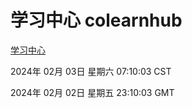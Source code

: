 # 学习中心 colearnhub
[学习中心](http://219.139.196.7:56308/colearnhub/)

2024年 02月 03日 星期六 07:10:03 CST

2024年 02月 02日 星期五 23:10:03 GMT
